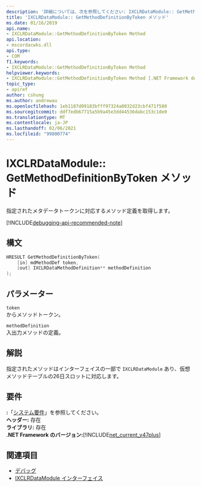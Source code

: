 ```yaml
---
description: '詳細については、次を参照してください: IXCLRDataModule:: GetMethodDefinitionByToken メソッド'
title: 'IXCLRDataModule:: GetMethodDefinitionByToken メソッド'
ms.date: 01/16/2019
api.name:
- IXCLRDataModule::GetMethodDefinitionByToken Method
api.location:
- mscordacwks.dll
api.type:
- COM
f1.keywords:
- IXCLRDataModule::GetMethodDefinitionByToken Method
helpviewer.keywords:
- IXCLRDataModule::GetMethodDefinitionByToken Method [.NET Framework debugging]
topic_type:
- apiref
author: cshung
ms.author: andrewau
ms.openlocfilehash: 1eb1187d09183bfff97324a8032d23cbf471f580
ms.sourcegitcommit: ddf7edb67715a5b9a45e3dd44536dabc153c1de0
ms.translationtype: MT
ms.contentlocale: ja-JP
ms.lasthandoff: 02/06/2021
ms.locfileid: "99800774"
---
```

# <a name="ixclrdatamodulegetmethoddefinitionbytoken-method"></a>IXCLRDataModule:: GetMethodDefinitionByToken メソッド

指定されたメタデータトークンに対応するメソッド定義を取得します。

[!INCLUDE[debugging-api-recommended-note](../../../../includes/debugging-api-recommended-note.md)]

## <a name="syntax"></a>構文

```cpp
HRESULT GetMethodDefinitionByToken(
    [in] mdMethodDef token,
    [out] IXCLRDataMethodDefinition** methodDefinition
);
```

## <a name="parameters"></a>パラメーター

`token`\
からメソッドトークン。

`methodDefinition`\
入出力メソッドの定義。

## <a name="remarks"></a>解説

指定されたメソッドはインターフェイスの一部で `IXCLRDataModule` あり、仮想メソッドテーブルの26日スロットに対応します。

## <a name="requirements"></a>要件

**:**「[システム要件](../../get-started/system-requirements.md)」を参照してください。  
**ヘッダー:** 存在  
**ライブラリ:** 存在  
**.NET Framework のバージョン:**[!INCLUDE[net_current_v47plus](../../../../includes/net-current-v47plus.md)]  

## <a name="see-also"></a>関連項目

- [デバッグ](index.md)
- [IXCLRDataModule インターフェイス](ixclrdatamodule-interface.md)
